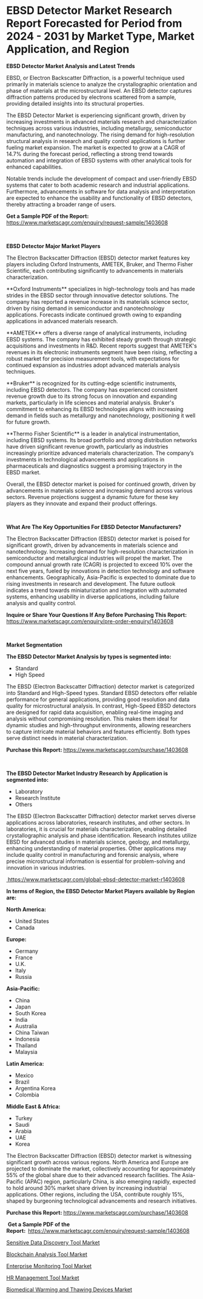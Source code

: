 <p><h1>EBSD Detector Market Research Report Forecasted for Period from 2024 -  2031 by Market Type, Market Application, and Region</h1></p><p><strong>EBSD Detector Market Analysis and Latest Trends</strong></p>
<p><p>EBSD, or Electron Backscatter Diffraction, is a powerful technique used primarily in materials science to analyze the crystallographic orientation and phase of materials at the microstructural level. An EBSD detector captures diffraction patterns produced by electrons scattered from a sample, providing detailed insights into its structural properties.</p><p>The EBSD Detector Market is experiencing significant growth, driven by increasing investments in advanced materials research and characterization techniques across various industries, including metallurgy, semiconductor manufacturing, and nanotechnology. The rising demand for high-resolution structural analysis in research and quality control applications is further fueling market expansion. The market is expected to grow at a CAGR of 14.7% during the forecast period, reflecting a strong trend towards automation and integration of EBSD systems with other analytical tools for enhanced capabilities. </p><p>Notable trends include the development of compact and user-friendly EBSD systems that cater to both academic research and industrial applications. Furthermore, advancements in software for data analysis and interpretation are expected to enhance the usability and functionality of EBSD detectors, thereby attracting a broader range of users.</p></p>
<p><strong>Get a Sample PDF of the Report:&nbsp;</strong> <a href="https://www.marketscagr.com/enquiry/request-sample/1403608?utm_campaign=1739&utm_medium=2&utm_source=Github&utm_content=ia&utm_term=23102024&utm_id=ebsd-detector">https://www.marketscagr.com/enquiry/request-sample/1403608</a></p>
<p>&nbsp;</p>
<p><strong>EBSD Detector Major Market Players</strong></p>
<p><p>The Electron Backscatter Diffraction (EBSD) detector market features key players including Oxford Instruments, AMETEK, Bruker, and Thermo Fisher Scientific, each contributing significantly to advancements in materials characterization.</p><p>**Oxford Instruments** specializes in high-technology tools and has made strides in the EBSD sector through innovative detector solutions. The company has reported a revenue increase in its materials science sector, driven by rising demand in semiconductor and nanotechnology applications. Forecasts indicate continued growth owing to expanding applications in advanced materials research.</p><p>**AMETEK** offers a diverse range of analytical instruments, including EBSD systems. The company has exhibited steady growth through strategic acquisitions and investments in R&D. Recent reports suggest that AMETEK's revenues in its electronic instruments segment have been rising, reflecting a robust market for precision measurement tools, with expectations for continued expansion as industries adopt advanced materials analysis techniques.</p><p>**Bruker** is recognized for its cutting-edge scientific instruments, including EBSD detectors. The company has experienced consistent revenue growth due to its strong focus on innovation and expanding markets, particularly in life sciences and material analysis. Bruker's commitment to enhancing its EBSD technologies aligns with increasing demand in fields such as metallurgy and nanotechnology, positioning it well for future growth.</p><p>**Thermo Fisher Scientific** is a leader in analytical instrumentation, including EBSD systems. Its broad portfolio and strong distribution networks have driven significant revenue growth, particularly as industries increasingly prioritize advanced materials characterization. The company’s investments in technological advancements and applications in pharmaceuticals and diagnostics suggest a promising trajectory in the EBSD market.</p><p>Overall, the EBSD detector market is poised for continued growth, driven by advancements in materials science and increasing demand across various sectors. Revenue projections suggest a dynamic future for these key players as they innovate and expand their product offerings.</p></p>
<p>&nbsp;</p>
<p><strong>What Are The Key Opportunities For EBSD Detector Manufacturers?</strong></p>
<p><p>The Electron Backscatter Diffraction (EBSD) detector market is poised for significant growth, driven by advancements in materials science and nanotechnology. Increasing demand for high-resolution characterization in semiconductor and metallurgical industries will propel the market. The compound annual growth rate (CAGR) is projected to exceed 10% over the next five years, fueled by innovations in detection technology and software enhancements. Geographically, Asia-Pacific is expected to dominate due to rising investments in research and development. The future outlook indicates a trend towards miniaturization and integration with automated systems, enhancing usability in diverse applications, including failure analysis and quality control.</p></p>
<p><strong>Inquire or Share Your Questions If Any Before Purchasing This Report:</strong> <a href="https://www.marketscagr.com/enquiry/pre-order-enquiry/1403608?utm_campaign=1739&utm_medium=2&utm_source=Github&utm_content=ia&utm_term=23102024&utm_id=ebsd-detector">https://www.marketscagr.com/enquiry/pre-order-enquiry/1403608</a></p>
<p>&nbsp;</p>
<p><strong>Market Segmentation</strong></p>
<p><strong>The EBSD Detector Market Analysis by types is segmented into:</strong></p>
<p><ul><li>Standard</li><li>High Speed</li></ul></p>
<p><p>The EBSD (Electron Backscatter Diffraction) detector market is categorized into Standard and High-Speed types. Standard EBSD detectors offer reliable performance for general applications, providing good resolution and data quality for microstructural analysis. In contrast, High-Speed EBSD detectors are designed for rapid data acquisition, enabling real-time imaging and analysis without compromising resolution. This makes them ideal for dynamic studies and high-throughput environments, allowing researchers to capture intricate material behaviors and features efficiently. Both types serve distinct needs in material characterization.</p></p>
<p><strong>Purchase this Report:&nbsp;</strong><a href="https://www.marketscagr.com/purchase/1403608?utm_campaign=1739&utm_medium=2&utm_source=Github&utm_content=ia&utm_term=23102024&utm_id=ebsd-detector">https://www.marketscagr.com/purchase/1403608</a></p>
<p>&nbsp;</p>
<p><strong>The EBSD Detector Market Industry Research by Application is segmented into:</strong></p>
<p><ul><li>Laboratory</li><li>Research Institute</li><li>Others</li></ul></p>
<p><p>The EBSD (Electron Backscatter Diffraction) detector market serves diverse applications across laboratories, research institutes, and other sectors. In laboratories, it is crucial for materials characterization, enabling detailed crystallographic analysis and phase identification. Research institutes utilize EBSD for advanced studies in materials science, geology, and metallurgy, enhancing understanding of material properties. Other applications may include quality control in manufacturing and forensic analysis, where precise microstructural information is essential for problem-solving and innovation in various industries.</p></p>
<p><a href="https://www.marketscagr.com/global-ebsd-detector-market-r1403608?utm_campaign=1739&utm_medium=2&utm_source=Github&utm_content=ia&utm_term=23102024&utm_id=ebsd-detector">&nbsp;https://www.marketscagr.com/global-ebsd-detector-market-r1403608</a></p>
<p><strong>In terms of Region, the EBSD Detector Market Players available by Region are:</strong></p>
<p>
    <p> <strong> North America: </strong>
        <ul>
            <li>United States</li>
            <li>Canada</li>
        </ul>
        </p> 
    <p> <strong> Europe: </strong>
        <ul>
            <li>Germany</li>
            <li>France</li>
            <li>U.K.</li>
            <li>Italy</li>
            <li>Russia</li>
        </ul>
        </p> 
    <p> <strong> Asia-Pacific: </strong>
        <ul>
            <li>China</li>
            <li>Japan</li>
            <li>South Korea</li>
            <li>India</li>
            <li>Australia</li>
            <li>China Taiwan</li>
            <li>Indonesia</li>
            <li>Thailand</li>
            <li>Malaysia</li>
        </ul>
        </p> 
    <p> <strong> Latin America: </strong>
        <ul>
            <li>Mexico</li>
            <li>Brazil</li>
            <li>Argentina Korea</li>
            <li>Colombia</li>
        </ul>
        </p> 
    <p> <strong> Middle East & Africa: </strong>
        <ul>
            <li>Turkey</li>
            <li>Saudi</li>
            <li>Arabia</li>
            <li>UAE</li>
            <li>Korea</li>
        </ul>
    </p>
    </p>
<p><p>The Electron Backscatter Diffraction (EBSD) detector market is witnessing significant growth across various regions. North America and Europe are projected to dominate the market, collectively accounting for approximately 55% of the global share due to their advanced research facilities. The Asia-Pacific (APAC) region, particularly China, is also emerging rapidly, expected to hold around 30% market share driven by increasing industrial applications. Other regions, including the USA, contribute roughly 15%, shaped by burgeoning technological advancements and research initiatives.</p></p>
<p><strong>Purchase this Report: </strong><a href="https://www.marketscagr.com/purchase/1403608?utm_campaign=1739&utm_medium=2&utm_source=Github&utm_content=ia&utm_term=23102024&utm_id=ebsd-detector">https://www.marketscagr.com/purchase/1403608</a></p>
<p>&nbsp;<strong>Get a Sample PDF of the Report:&nbsp;&nbsp;</strong><a href="https://www.marketscagr.com/enquiry/request-sample/1403608?utm_campaign=1739&utm_medium=2&utm_source=Github&utm_content=ia&utm_term=23102024&utm_id=ebsd-detector">https://www.marketscagr.com/enquiry/request-sample/1403608</a></p>
<p><strong></strong></p>
<p><p><a href="https://www.linkedin.com/pulse/sensitive-data-discovery-tool-market-penetration-strategies-0tpdc?utm_campaign=1739&utm_medium=2&utm_source=Github&utm_content=ia&utm_term=23102024&utm_id=ebsd-detector">Sensitive Data Discovery Tool Market</a></p><p><a href="https://www.linkedin.com/pulse/blockchain-analysis-tool-market-size-growth-trends-statistics-w2rec?utm_campaign=1739&utm_medium=2&utm_source=Github&utm_content=ia&utm_term=23102024&utm_id=ebsd-detector">Blockchain Analysis Tool Market</a></p><p><a href="https://www.linkedin.com/pulse/key-drivers-enterprise-monitoring-tool-market-trends-future-tgodc?utm_campaign=1739&utm_medium=2&utm_source=Github&utm_content=ia&utm_term=23102024&utm_id=ebsd-detector">Enterprise Monitoring Tool Market</a></p><p><a href="https://www.linkedin.com/pulse/insights-hr-management-tool-industry-market-financial-8k1mc?utm_campaign=1739&utm_medium=2&utm_source=Github&utm_content=ia&utm_term=23102024&utm_id=ebsd-detector">HR Management Tool Market</a></p><p><a href="https://issuu.com/reportprime-2/docs/biomedical-warming-and-thawing-devi_dbb413a54b20e0?utm_campaign=1739&utm_medium=2&utm_source=Github&utm_content=ia&utm_term=23102024&utm_id=ebsd-detector">Biomedical Warming and Thawing Devices Market</a></p></p>